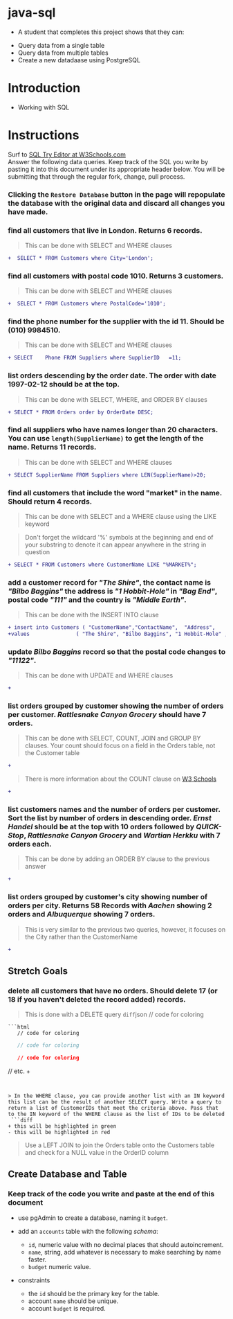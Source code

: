 

# java-sql

+ A student that completes this project shows that they can:
* Query data from a single table
* Query data from multiple tables
* Create a new datadaase using PostgreSQL

# Introduction

- Working with SQL

# Instructions

Surf to [SQL Try Editor at W3Schools.com](https://www.w3schools.com/Sql/tryit.asp?filename=trysql_select_top)  
Answer the following data queries. Keep track of the SQL you write by pasting it into this document under its appropriate header below. You will be submitting that through the regular fork, change, pull process.

### **Clicking the `Restore Database` button in the page will repopulate the database with the original data and discard all changes you have made**.

### find all customers that live in London. Returns 6 records.
> This can be done with SELECT and WHERE clauses

```diff
+  SELECT * FROM Customers where City='London';
```

### find all customers with postal code 1010. Returns 3 customers.
> This can be done with SELECT and WHERE clauses

```diff
+  SELECT * FROM Customers where PostalCode='1010';
```

### find the phone number for the supplier with the id 11. Should be (010) 9984510.
> This can be done with SELECT and WHERE clauses
```diff
+ SELECT 	Phone FROM Suppliers where SupplierID	=11;
```
### list orders descending by the order date. The order with date 1997-02-12 should be at the top.
> This can be done with SELECT, WHERE, and ORDER BY clauses

```diff
+ SELECT * FROM Orders order by OrderDate DESC;
```

### find all suppliers who have names longer than 20 characters. You can use `length(SupplierName)` to get the length of the name. Returns 11 records.
> This can be done with SELECT and WHERE clauses

```diff
+ SELECT SupplierName FROM Suppliers where LEN(SupplierName)>20;
```

### find all customers that include the word "market" in the name. Should return 4 records.
> This can be done with SELECT and a WHERE clause using the LIKE keyword

> Don't forget the wildcard '%' symbols at the beginning and end of your substring to denote it can appear anywhere in the string in question

```diff
+ SELECT * FROM Customers where CustomerName LIKE "%MARKET%";
```


### add a customer record for _"The Shire"_, the contact name is _"Bilbo Baggins"_ the address is _"1 Hobbit-Hole"_ in _"Bag End"_, postal code _"111"_ and the country is _"Middle Earth"_.
> This can be done with the INSERT INTO clause
```diff
+ insert into Customers ( "CustomerName","ContactName",	 "Address",        "City",	"PostalCode",	"Country")
+values               ( "The Shire", "Bilbo Baggins", "1 Hobbit-Hole" , "Bag End",  "111",  "Middle Earth")
```



### update _Bilbo Baggins_ record so that the postal code changes to _"11122"_.
> This can be done with UPDATE and WHERE clauses
```diff
+ 
```

### list orders grouped by customer showing the number of orders per customer. _Rattlesnake Canyon Grocery_ should have 7 orders.
> This can be done with SELECT, COUNT, JOIN and GROUP BY clauses. Your count should focus on a field in the Orders table, not the Customer table
```diff
+ 
```


> There is more information about the COUNT clause on [W3 Schools](https://www.w3schools.com/sql/sql_count_avg_sum.asp)
```diff
+ 
```


### list customers names and the number of orders per customer. Sort the list by number of orders in descending order. _Ernst Handel_ should be at the top with 10 orders followed by _QUICK-Stop_, _Rattlesnake Canyon Grocery_ and _Wartian Herkku_ with 7 orders each.
> This can be done by adding an ORDER BY clause to the previous answer
```diff
+ 
```


### list orders grouped by customer's city showing number of orders per city. Returns 58 Records with _Aachen_ showing 2 orders and _Albuquerque_ showing 7 orders.
> This is very similar to the previous two queries, however, it focuses on the City rather than the CustomerName
```diff
+ 
```

## Stretch Goals

### delete all customers that have no orders. Should delete 17 (or 18 if you haven't deleted the record added) records.
> This is done with a DELETE query
```diff```json
   // code for coloring
```
```html
   // code for coloring
```
```js
   // code for coloring
```
```css
   // code for coloring
```
// etc.
+ 
```


> In the WHERE clause, you can provide another list with an IN keyword this list can be the result of another SELECT query. Write a query to return a list of CustomerIDs that meet the criteria above. Pass that to the IN keyword of the WHERE clause as the list of IDs to be deleted
 ```diff
+ this will be highlighted in green
- this will be highlighted in red
```
> Use a LEFT JOIN to join the Orders table onto the Customers table and check for a NULL value in the OrderID column

## Create Database and Table

### Keep track of the code you write and paste at the end of this document

- use pgAdmin to create a database, naming it `budget`.
- add an `accounts` table with the following _schema_:

  - `id`, numeric value with no decimal places that should autoincrement.
  - `name`, string, add whatever is necessary to make searching by name faster.
  - `budget` numeric value.

- constraints
  - the `id` should be the primary key for the table.
  - account `name` should be unique.
  - account `budget` is required.
